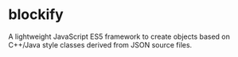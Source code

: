 # blockify
A lightweight JavaScript ES5 framework to create objects based on C++/Java style classes derived from JSON source files.
